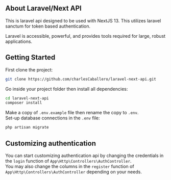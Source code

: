## About Laravel/Next API

This is laravel api designed to be used with NextJS 13. This utilizes laravel sanctum for token based authentication.

Laravel is accessible, powerful, and provides tools required for large, robust applications.

## Getting Started

First clone the project:

```bash
git clone https://github.com/charlesCaballero/laravel-next-api.git
```

Go inside your project folder then install all dependencies:

```bash
cd laravel-next-api
composer install
```

Make a copy of `.env.example` file then rename the copy to `.env`. <br>
Set-up database connections in the `.env` file:

```bash
php artisan migrate
```

## Customizing authentication

You can start customizing authentication api by changing the credentials in the `login` function of `App\Http\Controllers\AuthController`.<br>
You may also change the columns in the `register` function of `App\Http\Controllers\AuthController` depending on your needs.
